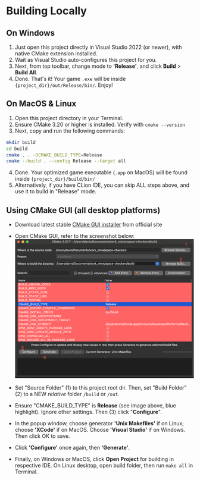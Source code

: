 # Building Locally

## On Windows

1. Just open this project directly in Visual Studio 2022 (or newer), with native CMake extension installed.
2. Wait as Visual Studio auto-configures this project for you.
3. Next, from top toolbar, change mode to **'Release'**, and click **Build** > **Build All**.
4. Done. That's it! Your game `.exe` will be inside `{project_dir}/out/Release/bin/`. Enjoy!

## On MacOS & Linux

1. Open this project directory in your Terminal.
2. Ensure CMake 3.20 or higher is installed. Verify with `cmake --version`
3. Next, copy and run the following commands:

```bash
mkdir build
cd build
cmake . . -DCMAKE_BUILD_TYPE=Release
cmake --build . --config Release --target all

```

4. Done. Your optimized game executable (`.app` on MacOS) will be found inside `{project_dir}/build/bin/`
5. Alternatively, if you have CLion IDE, you can skip ALL steps above, and use it to build in "Release" mode.

## Using CMake GUI (all desktop platforms)

- Download latest stable [CMake GUI installer](https://cmake.org/download/) from official site
- Open CMake GUI, refer to the screenshot below:
  ![cmake_screenshot](cmake/cmake_gui_screenshot.png)

- Set "Source Folder" (1) to this project root dir. Then, set "Build Folder" (2) to a NEW _relative_ folder `/build` or `/out`.
- Ensure "CMAKE_BUILD_TYPE" is **Release** (see image above, blue highlight). Ignore other settings. Then (3) click "**Configure**".
- In the popup window, choose generator **'Unix Makefiles'** if on Linux; choose **'XCode'** if on MacOS. Choose **'Visual Studio'** if on Windows. Then click OK to save.
- Click **'Configure'** once again, then **'Generate'**.
- Finally, on Windows or MacOS, click **Open Project** for building in respective IDE. On Linux desktop, open build folder, then run `make all` in Terminal.
